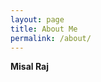 ```yaml
---
layout: page
title: About Me
permalink: /about/
---
```


<!-- This website is powered by **[fastpages](https://github.com/fastai/fastpages)** [^1]. -->



<!-- [^1]:a blogging platform that natively supports Jupyter notebooks in addition to other formats. -->

**Misal Raj**